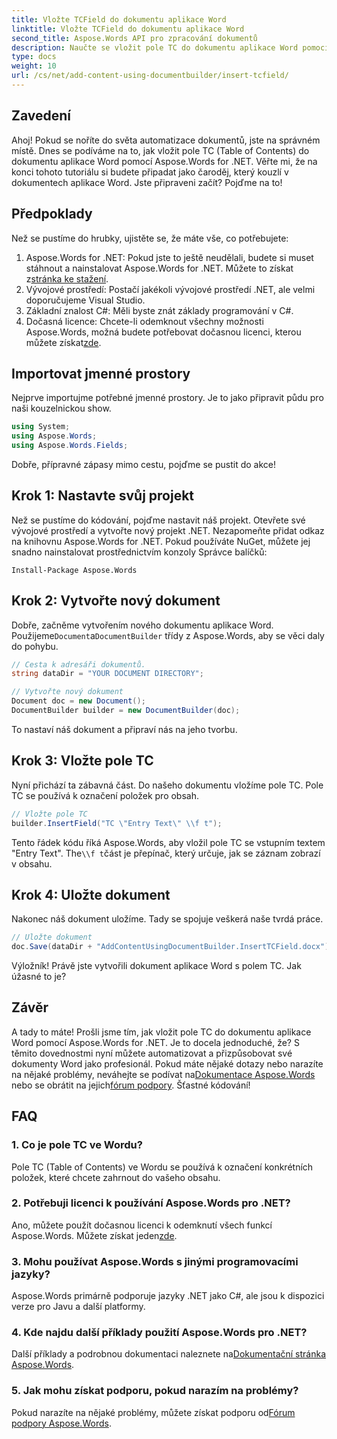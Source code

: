 ```yaml
---
title: Vložte TCField do dokumentu aplikace Word
linktitle: Vložte TCField do dokumentu aplikace Word
second_title: Aspose.Words API pro zpracování dokumentů
description: Naučte se vložit pole TC do dokumentu aplikace Word pomocí Aspose.Words for .NET. Postupujte podle našeho podrobného průvodce pro bezproblémovou automatizaci dokumentů.
type: docs
weight: 10
url: /cs/net/add-content-using-documentbuilder/insert-tcfield/
---
```

## Zavedení

Ahoj! Pokud se noříte do světa automatizace dokumentů, jste na správném místě. Dnes se podíváme na to, jak vložit pole TC (Table of Contents) do dokumentu aplikace Word pomocí Aspose.Words for .NET. Věřte mi, že na konci tohoto tutoriálu si budete připadat jako čaroděj, který kouzlí v dokumentech aplikace Word. Jste připraveni začít? Pojďme na to!

## Předpoklady

Než se pustíme do hrubky, ujistěte se, že máte vše, co potřebujete:

1.  Aspose.Words for .NET: Pokud jste to ještě neudělali, budete si muset stáhnout a nainstalovat Aspose.Words for .NET. Můžete to získat z[stránka ke stažení](https://releases.aspose.com/words/net/).
2. Vývojové prostředí: Postačí jakékoli vývojové prostředí .NET, ale velmi doporučujeme Visual Studio.
3. Základní znalost C#: Měli byste znát základy programování v C#.
4.  Dočasná licence: Chcete-li odemknout všechny možnosti Aspose.Words, možná budete potřebovat dočasnou licenci, kterou můžete získat[zde](https://purchase.aspose.com/temporary-license/).

## Importovat jmenné prostory

Nejprve importujme potřebné jmenné prostory. Je to jako připravit půdu pro naši kouzelnickou show.

```csharp
using System;
using Aspose.Words;
using Aspose.Words.Fields;
```

Dobře, přípravné zápasy mimo cestu, pojďme se pustit do akce!

## Krok 1: Nastavte svůj projekt

Než se pustíme do kódování, pojďme nastavit náš projekt. Otevřete své vývojové prostředí a vytvořte nový projekt .NET. Nezapomeňte přidat odkaz na knihovnu Aspose.Words for .NET. Pokud používáte NuGet, můžete jej snadno nainstalovat prostřednictvím konzoly Správce balíčků:

```shell
Install-Package Aspose.Words
```

## Krok 2: Vytvořte nový dokument

 Dobře, začněme vytvořením nového dokumentu aplikace Word. Použijeme`Document`a`DocumentBuilder` třídy z Aspose.Words, aby se věci daly do pohybu.

```csharp
// Cesta k adresáři dokumentů.
string dataDir = "YOUR DOCUMENT DIRECTORY";

// Vytvořte nový dokument
Document doc = new Document();
DocumentBuilder builder = new DocumentBuilder(doc);
```

To nastaví náš dokument a připraví nás na jeho tvorbu.

## Krok 3: Vložte pole TC

Nyní přichází ta zábavná část. Do našeho dokumentu vložíme pole TC. Pole TC se používá k označení položek pro obsah.

```csharp
// Vložte pole TC
builder.InsertField("TC \"Entry Text\" \\f t");
```

 Tento řádek kódu říká Aspose.Words, aby vložil pole TC se vstupním textem "Entry Text". The`\\f t`část je přepínač, který určuje, jak se záznam zobrazí v obsahu.

## Krok 4: Uložte dokument

Nakonec náš dokument uložíme. Tady se spojuje veškerá naše tvrdá práce.

```csharp
// Uložte dokument
doc.Save(dataDir + "AddContentUsingDocumentBuilder.InsertTCField.docx");
```

Výložník! Právě jste vytvořili dokument aplikace Word s polem TC. Jak úžasné to je?

## Závěr

 A tady to máte! Prošli jsme tím, jak vložit pole TC do dokumentu aplikace Word pomocí Aspose.Words for .NET. Je to docela jednoduché, že? S těmito dovednostmi nyní můžete automatizovat a přizpůsobovat své dokumenty Word jako profesionál. Pokud máte nějaké dotazy nebo narazíte na nějaké problémy, neváhejte se podívat na[Dokumentace Aspose.Words](https://reference.aspose.com/words/net/) nebo se obrátit na jejich[fórum podpory](https://forum.aspose.com/c/words/8). Šťastné kódování!

## FAQ

### 1. Co je pole TC ve Wordu?

Pole TC (Table of Contents) ve Wordu se používá k označení konkrétních položek, které chcete zahrnout do vašeho obsahu.

### 2. Potřebuji licenci k používání Aspose.Words pro .NET?

 Ano, můžete použít dočasnou licenci k odemknutí všech funkcí Aspose.Words. Můžete získat jeden[zde](https://purchase.aspose.com/temporary-license/).

### 3. Mohu používat Aspose.Words s jinými programovacími jazyky?

Aspose.Words primárně podporuje jazyky .NET jako C#, ale jsou k dispozici verze pro Javu a další platformy.

### 4. Kde najdu další příklady použití Aspose.Words pro .NET?

 Další příklady a podrobnou dokumentaci naleznete na[Dokumentační stránka Aspose.Words](https://reference.aspose.com/words/net/).

### 5. Jak mohu získat podporu, pokud narazím na problémy?

 Pokud narazíte na nějaké problémy, můžete získat podporu od[Fórum podpory Aspose.Words](https://forum.aspose.com/c/words/8).

